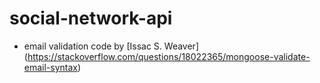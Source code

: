 # social-network-api

- email validation code by [Issac S. Weaver] (https://stackoverflow.com/questions/18022365/mongoose-validate-email-syntax)